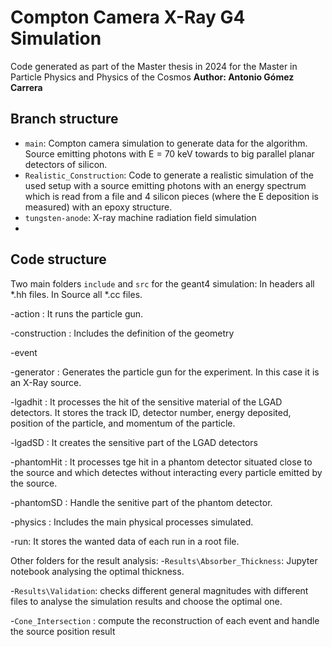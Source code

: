 # Compton Camera X-Ray G4 Simulation
Code generated as part of the Master thesis in 2024 for the Master in Particle Physics and Physics of the Cosmos
__Author: Antonio Gómez Carrera__

## Branch structure 
- `main`: Compton camera simulation to generate data for the algorithm. Source emitting photons with E = 70 keV towards to big parallel planar detectors of silicon.
- `Realistic_Construction`: Code to generate a realistic simulation of the used setup  with a source emitting photons with an energy spectrum which is read from a file and 4 silicon pieces (where the E deposition is measured) with an epoxy structure.
- `tungsten-anode`: X-ray machine radiation field simulation
- 

## Code structure

Two main folders ``include`` and ``src`` for the geant4 simulation:
In headers all *.hh files.
In Source all *.cc files.

-action :
It runs the particle gun.

-construction :
Includes the definition of the geometry

-event

-generator :
Generates the particle gun for the experiment. In this case it is an X-Ray source. 

-lgadhit :
It processes the hit of the sensitive material of the LGAD detectors. It stores the track ID, detector number, energy deposited, position of the particle, and momentum of the particle.

-lgadSD :
It creates the sensitive part of the LGAD detectors

-phantomHit :
It processes tge hit in a phantom detector situated close to the source and which detectes without interacting every particle emitted by the source.

-phantomSD : 
Handle the senitive part of the phantom detector.

-physics :
Includes the main physical processes simulated.

-run:
It stores the wanted data of each run in a root file.

Other folders for the result analysis:
-``Results\Absorber_Thickness``: Jupyter notebook analysing the optimal thickness.

-``Results\Validation``: checks different general magnitudes with different files to analyse the simulation results and choose the optimal one.

-``Cone_Intersection`` : compute the reconstruction of each event and handle the source position result
